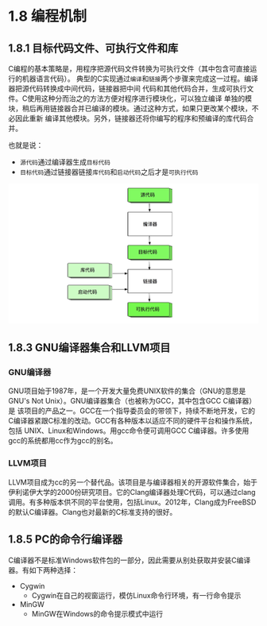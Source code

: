 # 1.8 编程机制

## 1.8.1 目标代码文件、可执行文件和库

C编程的基本策略是，用程序把源代码文件转换为可执行文件（其中包含可直接运行的机器语言代码）。
典型的C实现通过`编译`和`链接`两个步骤来完成这一过程。编译器把源代码转换成中间代码，链接器把中间
代码和其他代码合并，生成可执行文件。C使用这种分而治之的方法方便对程序进行模块化，可以独立编译
单独的模块，稍后再用链接器合并已编译的模块。通过这种方式，如果只更改某个模块，不必因此重新
编译其他模块。另外，链接器还将你编写的程序和预编译的库代码合并。

也就是说：
* `源代码`通过编译器生成`目标代码`
* `目标代码`通过链接器链接`库代码`和`启动代码`之后才是`可执行代码`

![Compiler and linker](image/T1.4_Compiler_and_linker.jpg)

## 1.8.3 GNU编译器集合和LLVM项目

### GNU编译器
GNU项目始于1987年，是一个开发大量免费UNIX软件的集合（GNU的意思是 GNU's Not Unix）。GNU编译器集合（也被称为GCC，其中包含GCC C编译器）是
该项目的产品之一。GCC在一个指导委员会的带领下，持续不断地开发，它的C编译器紧跟C标准的改动。GCC有各种版本以适应不同的硬件平台和操作系统，包括
UNIX、Linux和Windows。用gcc命令便可调用GCC C编译器。许多使用gcc的系统都用cc作为gcc的别名。

### LLVM项目
LLVM项目成为cc的另一个替代品。该项目是与编译器相关的开源软件集合，始于伊利诺伊大学的2000份研究项目。它的Clang编译器处理C代码，可以通过clang
调用。有多种版本供不同的平台使用，包括Linux。2012年，Clang成为FreeBSD的默认C编译器。Clang也对最新的C标准支持的很好。

## 1.8.5 PC的命令行编译器

C编译器不是标准Windows软件包的一部分，因此需要从别处获取并安装C编译器。有如下两种选择：
* Cygwin
    - Cygwin在自己的视窗运行，模仿Linux命令行环境，有一行命令提示
* MinGW
    - MinGW在Windows的命令提示模式中运行


